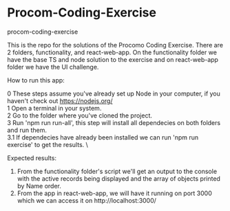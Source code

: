 # Procom-Coding-Exercise

procom-coding-exercise

This is the repo for the solutions of the Procomo Coding Exercise.
There are 2 folders, functionality, and react-web-app. On the functionality folder we have the base TS and node solution to the exercise and on react-web-app folder we have the UI challenge.

How to run this app:

0 These steps assume you've already set up Node in your computer, if you haven't check out https://nodejs.org/ \
1 Open a terminal in your system. \
2 Go to the folder where you've cloned the project. \
3 Run 'npm run run-all', this step will install all dependecies on both folders and run them. \
3.1 If dependecies have already been installed we can run 'npm run exercise' to get the results. \

Expected results:

1. From the functionality folder's script we'll get an output to the console with the active records being displayed and the array of objects printed by Name order.
2. From the app in react-web-app, we will have it running on port 3000 which we can access it on http://localhost:3000/
